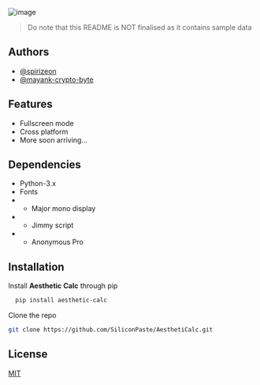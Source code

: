 
![image](https://user-images.githubusercontent.com/123345456/232600427-3f2fc81c-b3a0-4c2a-b2c1-0cf2e4171415.png)

> Do note that this README is NOT finalised as it contains sample data
## Authors

- [@spirizeon](https://www.github.com/spirizeon)
- [@mayank-crypto-byte](https://github.com/mayank-crypto-byte)

## Features
- Fullscreen mode
- Cross platform
- More soon arriving...

## Dependencies
+ Python-3.x 
+ Fonts
+ + Major mono display
+ + Jimmy script
+ + Anonymous Pro


## Installation
 
Install **Aesthetic Calc** through pip

```bash
  pip install aesthetic-calc 
```

Clone the repo
```bash
git clone https://github.com/SiliconPaste/AesthetiCalc.git
```
    
## License

[MIT](https://choosealicense.com/licenses/mit/)



